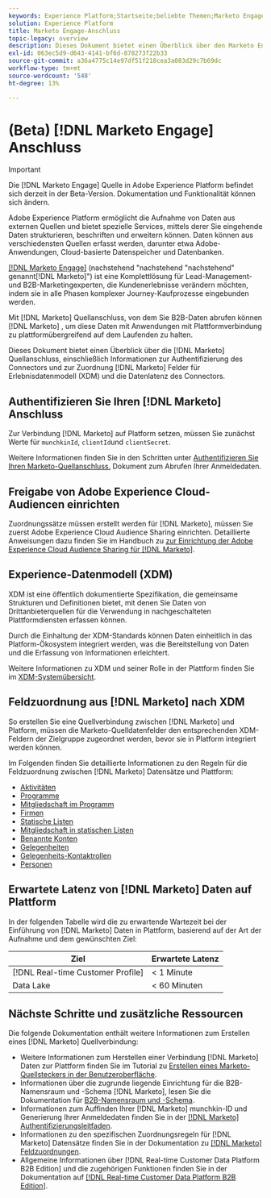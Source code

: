 ```yaml
---
keywords: Experience Platform;Startseite;beliebte Themen;Marketo Engage;Markieren
solution: Experience Platform
title: Marketo Engage-Anschluss
topic-legacy: overview
description: Dieses Dokument bietet einen Überblick über den Marketo Engage-Quellanschluss, einschließlich Informationen über Authentifizierung, Zuordnung und Datenlatenz.
exl-id: 063ec5d9-d643-4141-bf6d-878273f22b33
source-git-commit: a36a4775c14e97df51f218cea3a083d29c7b69dc
workflow-type: tm+mt
source-wordcount: '548'
ht-degree: 13%

---
```


# (Beta) [!DNL Marketo Engage] Anschluss

>[!IMPORTANT]
>
>Die [!DNL Marketo Engage] Quelle in Adobe Experience Platform befindet sich derzeit in der Beta-Version. Dokumentation und Funktionalität können sich ändern.

Adobe Experience Platform ermöglicht die Aufnahme von Daten aus externen Quellen und bietet spezielle Services, mittels derer Sie eingehende Daten strukturieren, beschriften und erweitern können. Daten können aus verschiedensten Quellen erfasst werden, darunter etwa Adobe-Anwendungen, Cloud-basierte Datenspeicher und Datenbanken.

[[!DNL Marketo Engage]](https://www.marketo.com/software/) (nachstehend &quot;nachstehend &quot;nachstehend&quot; genannt[!DNL Marketo]&quot;) ist eine Komplettlösung für Lead-Management- und B2B-Marketingexperten, die Kundenerlebnisse verändern möchten, indem sie in alle Phasen komplexer Journey-Kaufprozesse eingebunden werden.

Mit [!DNL Marketo] Quellanschluss, von dem Sie B2B-Daten abrufen können [!DNL Marketo] , um diese Daten mit Anwendungen mit Plattformverbindung zu plattformübergreifend auf dem Laufenden zu halten.

Dieses Dokument bietet einen Überblick über die [!DNL Marketo] Quellanschluss, einschließlich Informationen zur Authentifizierung des Connectors und zur Zuordnung [!DNL Marketo] Felder für Erlebnisdatenmodell (XDM) und die Datenlatenz des Connectors.

## Authentifizieren Sie Ihren [!DNL Marketo] Anschluss

Zur Verbindung [!DNL Marketo] auf Platform setzen, müssen Sie zunächst Werte für `munchkinId`, `clientId`und `clientSecret`.

Weitere Informationen finden Sie in den Schritten unter [Authentifizieren Sie Ihren Marketo-Quellanschluss.](./marketo-auth.md) Dokument zum Abrufen Ihrer Anmeldedaten.

## Freigabe von Adobe Experience Cloud-Audiencen einrichten

Zuordnungssätze müssen erstellt werden für [!DNL Marketo], müssen Sie zuerst Adobe Experience Cloud Audience Sharing einrichten. Detaillierte Anweisungen dazu finden Sie im Handbuch zu [zur Einrichtung der Adobe Experience Cloud Audience Sharing für [!DNL Marketo]](https://experienceleague.adobe.com/docs/marketo/using/product-docs/core-marketo-concepts/miscellaneous/set-up-adobe-experience-cloud-audience-sharing.html?lang=en).

## Experience-Datenmodell (XDM)

XDM ist eine öffentlich dokumentierte Spezifikation, die gemeinsame Strukturen und Definitionen bietet, mit denen Sie Daten von Drittanbieterquellen für die Verwendung in nachgeschalteten Plattformdiensten erfassen können.

Durch die Einhaltung der XDM-Standards können Daten einheitlich in das Platform-Ökosystem integriert werden, was die Bereitstellung von Daten und die Erfassung von Informationen erleichtert.

Weitere Informationen zu XDM und seiner Rolle in der Plattform finden Sie im [XDM-Systemübersicht](../../../../xdm/home.md).

## Feldzuordnung aus [!DNL Marketo] nach XDM

So erstellen Sie eine Quellverbindung zwischen [!DNL Marketo] und Platform, müssen die Marketo-Quelldatenfelder den entsprechenden XDM-Feldern der Zielgruppe zugeordnet werden, bevor sie in Platform integriert werden können.

Im Folgenden finden Sie detaillierte Informationen zu den Regeln für die Feldzuordnung zwischen [!DNL Marketo] Datensätze und Plattform:

* [Aktivitäten](../mapping/marketo.md#activities)
* [Programme](../mapping/marketo.md#programs)
* [Mitgliedschaft im Programm](../mapping/marketo.md#program-memberships)
* [Firmen](../mapping/marketo.md#companies)
* [Statische Listen](../mapping/marketo.md#static-lists)
* [Mitgliedschaft in statischen Listen](../mapping/marketo.md#static-list-memberships)
* [Benannte Konten](../mapping/marketo.md#named-accounts)
* [Gelegenheiten](../mapping/marketo.md#opportunities)
* [Gelegenheits-Kontaktrollen](../mapping/marketo.md#opportunity-contact-roles)
* [Personen](../mapping/marketo.md#persons)

## Erwartete Latenz von [!DNL Marketo] Daten auf Plattform

In der folgenden Tabelle wird die zu erwartende Wartezeit bei der Einführung von [!DNL Marketo] Daten in Plattform, basierend auf der Art der Aufnahme und dem gewünschten Ziel:

| Ziel | Erwartete Latenz |
| ----------- | ---------------- |
| [!DNL Real-time Customer Profile] | &lt; 1 Minute |
| Data Lake | &lt; 60 Minuten |

## Nächste Schritte und zusätzliche Ressourcen

Die folgende Dokumentation enthält weitere Informationen zum Erstellen eines [!DNL Marketo] Quellverbindung:

* Weitere Informationen zum Herstellen einer Verbindung [!DNL Marketo] Daten zur Plattform finden Sie im Tutorial zu [Erstellen eines Marketo-Quellsteckers in der Benutzeroberfläche](../../../tutorials/ui/create/adobe-applications/marketo.md).
* Informationen über die zugrunde liegende Einrichtung für die B2B-Namensraum und -Schema [!DNL Marketo], lesen Sie die Dokumentation für [B2B-Namensraum und -Schema](./marketo-namespaces.md).
* Informationen zum Auffinden Ihrer [!DNL Marketo] munchkin-ID und Generierung Ihrer Anmeldedaten finden Sie in der [[!DNL Marketo] Authentifizierungsleitfaden](./marketo-auth.md).
* Informationen zu den spezifischen Zuordnungsregeln für [!DNL Marketo] Datensätze finden Sie in der Dokumentation zu [[!DNL Marketo] Feldzuordnungen](../mapping/marketo.md).
* Allgemeine Informationen über [!DNL Real-time Customer Data Platform B2B Edition] und die zugehörigen Funktionen finden Sie in der Dokumentation auf [[!DNL Real-time Customer Data Platform B2B Edition]](../../../../rtcdp/b2b-overview.md).
